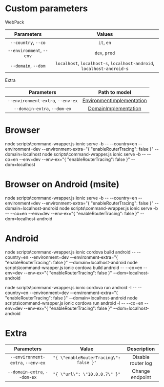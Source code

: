 # Custom parameters

WebPack

| Parameters               | Values                                                                 |
|:------------------------:|:----------------------------------------------------------------------:|
| `--country`, `--co`      | `it`, `en`                                                             |
| `--environment`, `--env` | `dev`, `prod`                                                          |
| `--domain`, `--dom`      | `localhost`, `localhost-s`, `localhost-android`, `localhost-android-s` |


Extra

| Parameters                        | Path to model                                                                                         |
|:---------------------------------:|:-----------------------------------------------------------------------------------------------------:|
| `--environment-extra`, `--env-ex` | [EnvironmentImplementation](FE\src\environments\common\implementations\environment.implementation.ts) |
| `--domain-extra`, `--dom-ex`      | [DomainImplementation](FE\src\domains\common\implementations\domains.implementation.ts)               |


# Browser

node scripts\command-wrapper.js ionic serve -b -- --country=en --environment=dev --environment-extra="{ \"enableRouterTracing\": false }" --domain=localhost
node scripts\command-wrapper.js ionic serve -b -- --co=en --env=dev --env-ex="{ \"enableRouterTracing\": false }" --dom=localhost

# Browser on Android (msite)

node scripts\command-wrapper.js ionic serve -b -- --country=en --environment=dev --environment-extra="{ \"enableRouterTracing\": false }" --domain=localhost-android
node scripts\command-wrapper.js ionic serve -b -- --co=en --env=dev --env-ex="{ \"enableRouterTracing\": false }" --dom=localhost-android

# Android

node scripts\command-wrapper.js ionic cordova build android -- --country=en --environment=dev --environment-extra="{ \"enableRouterTracing\": false }" --domain=localhost-android
node scripts\command-wrapper.js ionic cordova build android -- --co=en --env=dev --env-ex="{ \"enableRouterTracing\": false }" --dom=localhost-android

node scripts\command-wrapper.js ionic cordova run android -l -- --country=en --environment=dev --environment-extra="{ \"enableRouterTracing\": false }" --domain=localhost-android
node scripts\command-wrapper.js ionic cordova run android -l -- --co=en --env=dev --env-ex="{ \"enableRouterTracing\": false }" --dom=localhost-android

# Extra

| Parameters                        | Value                                  | Description        |
|:---------------------------------:|:--------------------------------------:|:------------------:|
| `--environment-extra`, `--env-ex` | `"{ \"enableRouterTracing\": false }"` | Disable router log |
| `--domain-extra`, `--dom-ex`      | `"{ \"url\": \"10.0.0.7\" }"`          | Change endpoint    |
